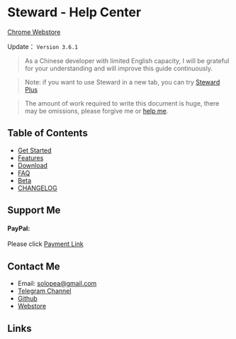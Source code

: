Steward - Help Center
=======
[Chrome Webstore](https://chrome.google.com/webstore/detail/jglmompgeddkbcdamdknmebaimldkkbl)

Update： `Version 3.6.1`

> As a Chinese developer with limited English capacity, I will be grateful for your understanding and will improve this guide continuously.

> Note: if you want to use Steward in a new tab, you can try [Steward Plus](https://chrome.google.com/webstore/detail/dnkhdiodfglfckibnfcjbgddcgjgkacd/)

> The amount of work required to write this document is huge, there may be omissions, please forgive me or [help me](https://github.com/Steward-launcher/steward-documents).

Table of Contents
---

- [Get Started](guide.md)
- [Features](features.md)
- [Download](download.md)
- [FAQ](FAQ.md)
- [Beta](Beta.md)
- [CHANGELOG](CHANGELOG.md)

Support Me
---
<div>
    <h4>PayPal:</h4> Please click <a href="https://paypal.me/tomasy/5" target="_blank">Payment Link</a>
</div>

## Contact Me
* Email: solopea@gmail.com
* [Telegram Channel](https://t.me/chromesteward)
* [Github](https://github.com/solobat/Steward/issues/new)
* [Webstore](https://chrome.google.com/webstore/detail/jglmompgeddkbcdamdknmebaimldkkbl/support)

Links
---
